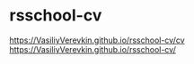 # rsschool-cv
https://VasiliyVerevkin.github.io/rsschool-cv/cv
https://VasiliyVerevkin.github.io/rsschool-cv/
